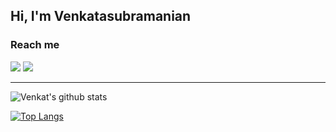 ## Hi, I'm Venkatasubramanian

### Reach me

[![](https://img.shields.io/badge/linkedin-%230077B5.svg?&style=for-the-badge&logo=linkedin&logoColor=white0e76a8)](https://www.linkedin.com/in/rvsp/)
[![](https://img.shields.io/badge/twitter-%230077B5.svg?&style=for-the-badge&logo=twitter&logoColor=white&color=00acee)](https://twitter.com/rvsp_i) 

---

![Venkat's github stats](https://github-readme-stats.codestackr.vercel.app/api?username=rvsp&show_icons=true&hide_border=true&theme=radical)

[![Top Langs](https://github-readme-stats.vercel.app/api/top-langs/?username=rvsp&layout=compact)](https://github.com/rvsp/)
